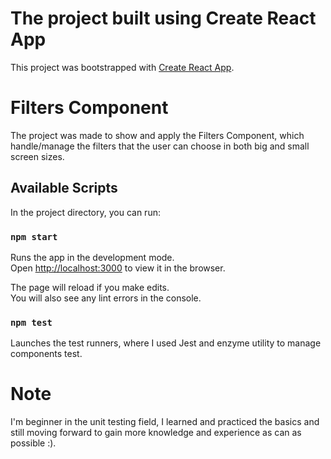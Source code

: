# The project built using Create React App

This project was bootstrapped with [Create React App](https://github.com/facebook/create-react-app).

# Filters Component

The project was made to show and apply the Filters Component, which handle/manage the filters that the user can choose in both big and small screen sizes.

## Available Scripts

In the project directory, you can run:

### `npm start`

Runs the app in the development mode.\
Open [http://localhost:3000](http://localhost:3000) to view it in the browser.

The page will reload if you make edits.\
You will also see any lint errors in the console.

### `npm test`

Launches the test runners, where I used Jest and enzyme utility to manage components test.

# Note
I'm beginner in the unit testing field, I learned and practiced the basics and still moving forward to gain more knowledge and experience as can as possible :).



